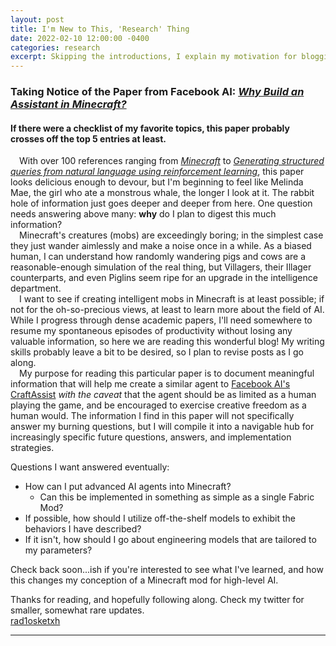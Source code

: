 ```yaml
---
layout: post
title: I'm New to This, 'Research' Thing
date: 2022-02-10 12:00:00 -0400
categories: research
excerpt: Skipping the introductions, I explain my motivation for blogging my findings while learning what would go into making Minecraft mobs that can build, craft, and chat!
---
```


### Taking Notice of the Paper from Facebook AI: *[Why Build an Assistant in Minecraft?](https://arxiv.org/pdf/1907.09273.pdf)*

#### If there were a checklist of my favorite topics, this paper probably crosses off the top 5 entries at least.
&emsp;With over 100 references ranging from [*Minecraft*](https://www.gamesindustry.biz/articles/2018-10-02-minecraft-exceeds-90-million-monthly-active-users) to [*Generating structured queries from natural language using reinforcement learning*](https://arxiv.org/abs/1709.00103), this paper looks delicious enough to devour, but I'm beginning to feel like Melinda Mae, the girl who ate a monstrous whale, the longer I look at it. The rabbit hole of information just goes deeper and deeper from here. One question needs answering above many: **why** do I plan to digest this much information?  
&emsp;Minecraft's creatures (mobs) are exceedingly boring; in the simplest case they just wander aimlessly and make a noise once in a while. As a biased human, I can understand how randomly wandering pigs and cows are a reasonable-enough simulation of the real thing, but Villagers, their Illager counterparts, and even Piglins seem ripe for an upgrade in the intelligence department.  
&emsp;I want to see if creating intelligent mobs in Minecraft is at least possible; if not for the oh-so-precious views, at least to learn more about the field of AI. While I progress through dense academic papers, I'll need somewhere to resume my spontaneous episodes of productivity without losing any valuable information, so here we are reading this wonderful blog! My writing skills probably leave a bit to be desired, so I plan to revise posts as I go along.  
&emsp;My purpose for reading this particular paper is to document meaningful information that will help me create a similar agent to [Facebook AI's](https://ai.facebook.com/research/#research-areas) [CraftAssist](https://arxiv.org/pdf/1907.08584.pdf) *with the caveat* that the agent should be as limited as a human playing the game, and be encouraged to exercise creative freedom as a human would. The information I find in this paper will not specifically answer my burning questions, but I will compile it into a navigable hub for increasingly specific future questions, answers, and implementation strategies.

Questions I want answered eventually:
- How can I put advanced AI agents into Minecraft?
    - Can this be implemented in something as simple as a single Fabric Mod?
- If possible, how should I utilize off-the-shelf models to exhibit the behaviors I have described?
- If it isn't, how should I go about engineering models that are tailored to my parameters?

Check back soon...ish if you're interested to see what I've learned, and how this changes my conception of a Minecraft mod for high-level AI.

Thanks for reading, and hopefully following along. Check my twitter for smaller, somewhat rare updates.  
[rad1osketxh](https://twitter.com/101prairiedogs)

---
